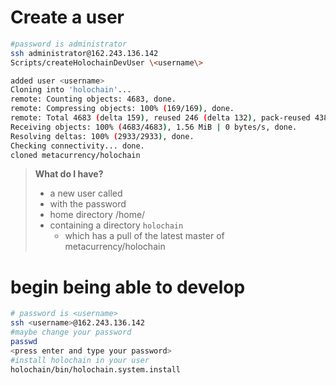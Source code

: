 # Create a user
```bash
#password is administrator
ssh administrator@162.243.136.142
Scripts/createHolochainDevUser \<username\>

added user <username>
Cloning into 'holochain'...
remote: Counting objects: 4683, done.
remote: Compressing objects: 100% (169/169), done.
remote: Total 4683 (delta 159), reused 246 (delta 132), pack-reused 4382
Receiving objects: 100% (4683/4683), 1.56 MiB | 0 bytes/s, done.
Resolving deltas: 100% (2933/2933), done.
Checking connectivity... done.
cloned metacurrency/holochain
```
> **What do I have?**
> * a new user called <username>
> * with the password <username>
> * home directory /home/<username>
> * containing a directory `holochain`
>   * which has a pull of the latest master of metacurrency/holochain

# begin being able to develop
```bash
# password is <username>
ssh <username>@162.243.136.142
#maybe change your password
passwd
<press enter and type your password>
#install holochain in your user
holochain/bin/holochain.system.install
```

